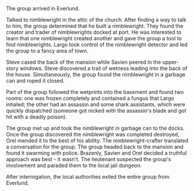 <!-- TITLE: Everlund -->
<!-- SUBTITLE: Nimblewrights, Jail, and Brashness -->

The group arrived in Everlund.

Talked to nimblewright in the attic of the church.  After finding a way to talk to him, the group determined that he built a nimblewright.  They found the creator and trader of nimblewrights docked at port.  He was interested to learn that one nimblewright created another and gave the group a tool to find nimblewrights.  Largo took control of the nimblewright detector and led the group to a fancy area of town.  

Steve cased the back of the mansion while Savien peered in the upper-story windows.  Steve discovered a trail of wetness leading into the back of the house.  Simultaneously, the group found the nimblewright in a garbage can and roped it closed.

Part of the group followed the wetprints into the basement and found two rooms: one was frozen completely and contained a fungus that Largo inhaled; the other had an assassin and some shark assistants, which were quickly dispatched (someone got nicked with the assassin's blade and got hit with a deadly poison).

The group met up and took the nimblewright in garbage can to the docks.  Once the group discovered the nimblewright was completed destroyed, Orel mended it to the best of his ability. The nimblewright-crafter translated a conversation for the group. The group headed back to the mansion and found it swarming with police.  Brazenly, Savien and Orel decided a truthful approach was best - it wasn't.  The lieutenant suspected the group's involvement and paraded them to the local jail dungeon.

After interrogation, the local authorities exiled the entire group from Everlund.